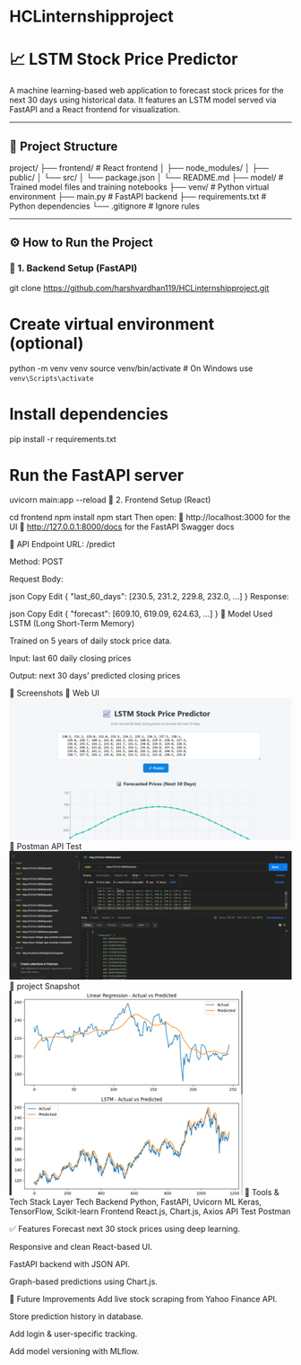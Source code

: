 # HCLinternshipproject

# 📈 LSTM Stock Price Predictor

A machine learning-based web application to forecast stock prices for the next 30 days using historical data. It features an LSTM model served via FastAPI and a React frontend for visualization.

---

## 📁 Project Structure

project/
├── frontend/ # React frontend
│ ├── node_modules/
│ ├── public/
│ └── src/
│ └── package.json
│ └── README.md
├── model/ # Trained model files and training notebooks
├── venv/ # Python virtual environment
├── main.py # FastAPI backend
├── requirements.txt # Python dependencies
└── .gitignore # Ignore rules

---

## ⚙️ How to Run the Project

### 🔹 1. Backend Setup (FastAPI)


git clone https://github.com/harshvardhan119/HCLinternshipproject.git
# Create virtual environment (optional)
python -m venv venv
source venv/bin/activate  # On Windows use `venv\Scripts\activate`

# Install dependencies
pip install -r requirements.txt

# Run the FastAPI server
uvicorn main:app --reload
🔹 2. Frontend Setup (React)

cd frontend
npm install
npm start
Then open:
🔗 http://localhost:3000 for the UI
🔗 http://127.0.0.1:8000/docs for the FastAPI Swagger docs

📨 API Endpoint
URL: /predict

Method: POST

Request Body:

json
Copy
Edit
{
  "last_60_days": [230.5, 231.2, 229.8, 232.0, ...]
}
Response:

json
Copy
Edit
{
  "forecast": [609.10, 619.09, 624.63, ...]
}
🧠 Model Used
LSTM (Long Short-Term Memory)

Trained on 5 years of daily stock price data.

Input: last 60 daily closing prices

Output: next 30 days’ predicted closing prices

📸 Screenshots
🔷 Web UI
![alt text](image-3.png)
🔷 Postman API Test
![alt text](image-2.png)
🔷 project Snapshot
![alt text](image.png)
🔧 Tools & Tech Stack
Layer	Tech
Backend	Python, FastAPI, Uvicorn
ML	Keras, TensorFlow, Scikit-learn
Frontend	React.js, Chart.js, Axios
API Test	Postman

✅ Features
Forecast next 30 stock prices using deep learning.

Responsive and clean React-based UI.

FastAPI backend with JSON API.

Graph-based predictions using Chart.js.

📌 Future Improvements
Add live stock scraping from Yahoo Finance API.

Store prediction history in database.

Add login & user-specific tracking.

Add model versioning with MLflow.